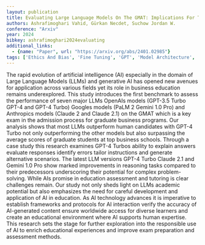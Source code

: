 ```yaml
---
layout: publication
title: Evaluating Large Language Models On The GMAT: Implications For The Future Of Business Education
authors: Ashrafimoghari Vahid, Gürkan Necdet, Suchow Jordan W.
conference: "Arxiv"
year: 2024
bibkey: ashrafimoghari2024evaluating
additional_links:
  - {name: "Paper", url: "https://arxiv.org/abs/2401.02985"}
tags: ['Ethics And Bias', 'Fine Tuning', 'GPT', 'Model Architecture', 'RAG', 'Reinforcement Learning', 'Tools']
---
```

The rapid evolution of artificial intelligence (AI) especially in the domain of Large Language Models (LLMs) and generative AI has opened new avenues for application across various fields yet its role in business education remains underexplored. This study introduces the first benchmark to assess the performance of seven major LLMs OpenAIs models (GPT-3.5 Turbo GPT-4 and GPT-4 Turbo) Googles models (PaLM 2 Gemini 1.0 Pro) and Anthropics models (Claude 2 and Claude 2.1) on the GMAT which is a key exam in the admission process for graduate business programs. Our analysis shows that most LLMs outperform human candidates with GPT-4 Turbo not only outperforming the other models but also surpassing the average scores of graduate students at top business schools. Through a case study this research examines GPT-4 Turbos ability to explain answers evaluate responses identify errors tailor instructions and generate alternative scenarios. The latest LLM versions GPT-4 Turbo Claude 2.1 and Gemini 1.0 Pro show marked improvements in reasoning tasks compared to their predecessors underscoring their potential for complex problem-solving. While AIs promise in education assessment and tutoring is clear challenges remain. Our study not only sheds light on LLMs academic potential but also emphasizes the need for careful development and application of AI in education. As AI technology advances it is imperative to establish frameworks and protocols for AI interaction verify the accuracy of AI-generated content ensure worldwide access for diverse learners and create an educational environment where AI supports human expertise. This research sets the stage for further exploration into the responsible use of AI to enrich educational experiences and improve exam preparation and assessment methods.
